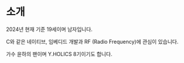 # 소개
2024년 현재 기준 19세이며 남자입니다.

C와 같은 네이티브, 임베디드 개발과 RF (Radio Frequency)에 관심이 있습니다.

가수 윤하의 팬이며 Y.HOLICS 8기이기도 합니다.